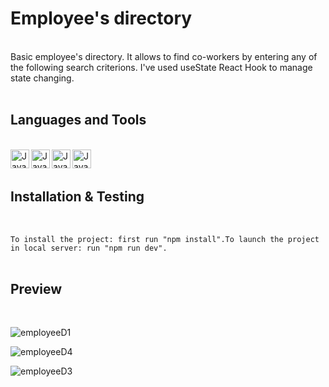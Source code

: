 # Employee's directory
<br/>
Basic employee's directory. It allows to find co-workers by entering any of the following search criterions. I've used useState React Hook to manage state changing.
<br/>
<br/>


## Languages and Tools
<br/>

<div>
<img align="left" alt="Javascript" width="30px" style="padding right:20px;" src="https://cdn.jsdelivr.net/gh/devicons/devicon@latest/icons/javascript/javascript-original.svg">  

<img align="left" alt="Javascript" width="30px" style="padding right:20px;" src="https://cdn.jsdelivr.net/gh/devicons/devicon@latest/icons/css3/css3-original-wordmark.svg"> 

<img align="left" alt="Javascript" width="30px" style="padding right:400px;" src="https://cdn.jsdelivr.net/gh/devicons/devicon@latest/icons/html5/html5-plain-wordmark.svg"> 

<img align="left" alt="Javascript" width="30px" style="padding right:400px;" src="https://cdn.jsdelivr.net/gh/devicons/devicon@latest/icons/react/react-original-wordmark.svg">  
</div> 
<br/>
<br/>

## Installation & Testing
<br/>

`To install the project: first run "npm install".To launch the project in local server: run "npm run dev".`
<br/>
<br/>

## Preview
<br/>

![employeeD1](https://github.com/user-attachments/assets/748ea2e3-469f-43c9-bd51-499344d57dba)

![employeeD4](https://github.com/user-attachments/assets/9de827cc-d3f0-4f00-89e9-e7955c4bfbad)

![employeeD3](https://github.com/user-attachments/assets/a0b87642-c3d5-4d83-8801-6cbfecb035f4)



